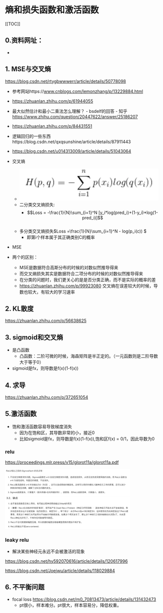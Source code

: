 # 熵和损失函数和激活函数

[[TOC]]

## 0.资料网址：

- 

## 1. MSE与交叉熵

https://blog.csdn.net/rtygbwwwerr/article/details/50778098

- 参考网站https://www.cnblogs.com/lemonzhang/p/13229884.html
- https://zhuanlan.zhihu.com/p/61944055
- 最大似然估计和最小二乘法怎么理解？ - bsdelf的回答 - 知乎 https://www.zhihu.com/question/20447622/answer/25186207
- https://zhuanlan.zhihu.com/p/84431551
- 逻辑回归的一些东西https://blog.csdn.net/qxqsunshine/article/details/87911443
- https://blog.csdn.net/u014313009/article/details/51043064

- 交叉熵
  - ![img](./pic/webp.png)
  - 二分类交叉熵损失:
    - $$Loss = -\frac{1}{N}\sum_{i=1}^N [y_i*log(pred_i)+(1-y_i)*log(1-pred_i)]$$​
  - 多分类交叉熵损失$Loss =\frac{1}{N}\sum_{i=1}^N - log(p_i(c)) $​​
    - 即第i个样本属于其正确类别C的概率
- MSE
- 两个的区别：
  - MSE是数据符合高斯分布的时候的对数似然推导得来
  - 而交叉熵损失其实是数据符合二项分布的时候的对数似然推导得来
  - 在分类的问题时，我们更关心的是是否分类正确，而不是实际的概率的差
  - https://zhuanlan.zhihu.com/p/99923080 交叉熵在误差较大的时候，导数也较大，有较大的学习速率

## 2. KL散度

https://zhuanlan.zhihu.com/p/56638625



## 3. sigmoid和交叉熵

- 是凸函数
  - 凸函数：二阶可微的时候，海森矩阵是半正定的。（一元函数则是二阶导数大于等于0）
- sigmoid是fx，则导数是f(x)(1-f(x))

## 4. 求导

https://zhuanlan.zhihu.com/p/372651054



## 5.激活函数

- 饱和激活函数容易导致梯度消失
  - 因为在饱和区，其导数非常的小，接近0
  - 比如sigmoid是fx，则导数是f(x)(1-f(x)),饱和区f(x) = 0/1，因此导数为0

### relu

https://proceedings.mlr.press/v15/glorot11a/glorot11a.pdf

<img src="./pic/image-20230714095024067.png" alt="image-20230714095024067" style="zoom:40%;" />

<img src="./pic/image-20230714095142156.png" alt="image-20230714095142156" style="zoom:40%;" />

### leaky relu

- 解决某些神经元永远不会被激活的现象

https://blog.csdn.net/hy592070616/article/details/120617996

https://blog.csdn.net/Joejwu/article/details/118029884





## 6. 不平衡问题

- focal loss https://blog.csdn.net/m0_70813473/article/details/131432473
  - pt很小，样本难分。pt很大，样本容易分，降低权重。
